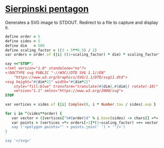 [1]: https://rosettacode.org/wiki/Sierpinski_pentagon

# [Sierpinski pentagon][1]

Generates a SVG image to STDOUT. Redirect to a file to capture and display it.

```ruby
define order = 5
define sides = 5
define dim   = 500
define scaling_factor = ((3 - 5**0.5) / 2)
var orders = order.of {|i| ((1-scaling_factor) * dim) * scaling_factor**i }
 
say <<"STOP";
<?xml version="1.0" standalone="no"?>
<!DOCTYPE svg PUBLIC "-//W3C//DTD SVG 1.1//EN"
    "https://www.w3.org/Graphics/SVG/1.1/DTD/svg11.dtd">
<svg height="#{dim*2}" width="#{dim*2}"
    style="fill:blue" transform="translate(#{dim},#{dim}) rotate(-18)"
    version="1.1" xmlns="https://www.w3.org/2000/svg">
STOP
 
var vertices = sides.of {|i| Complex(0, i * Number.tau / sides).exp }
 
for i in ^(sides**order) {
   var vector = ([vertices["%#{order}d" % i.base(sides) -> chars]] »*« orders «+»)
   var points = (vertices »*» orders[-1]*(1-scaling_factor) »+» vector »reals()» «%« '%0.3f')
   say ('<polygon points="' + points.join(' ') + '"/>')
}
 
say '</svg>'
```
